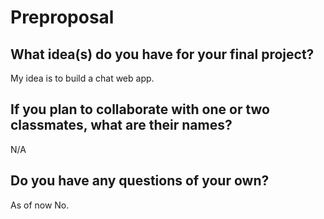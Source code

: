 # Preproposal

## What idea(s) do you have for your final project?
My idea is to build a chat web app.

## If you plan to collaborate with one or two classmates, what are their names?

N/A

## Do you have any questions of your own?

As of now No.
